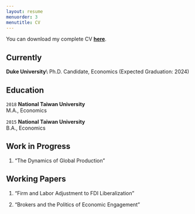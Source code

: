 ```yaml
---
layout: resume
menuorder: 3
menutitle: CV
---
```



You can download my complete CV <a href="https://sungjuwu.github.io/CV_sungjuwu.pdf" target="_blank"><b>here</b></a>.

## Currently

__Duke University__\ Ph.D. Candidate, Economics (Expected Graduation: 2024)

## Education

`2018`
__National Taiwan University__\
M.A., Economics

`2015`
__National Taiwan University__\
B.A., Economics 

## Work in Progress

1. “The Dynamics of Global Production”

## Working Papers

1. “Firm and Labor Adjustment to FDI Liberalization”

2. “Brokers and the Politics of Economic Engagement”



<!-- ### Footer

Last updated: April 2022 -->


